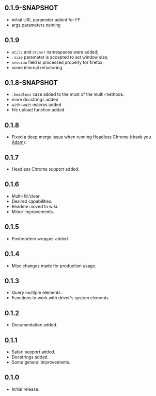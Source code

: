[adam]: https://github.com/AdamFrey

## 0.1.9-SNAPSHOT
  * initial URL parameter added for FF
  * args parameters naming

## 0.1.9
  * `utils` and `driver` namespaces were added;
  * `:size` parameter is accepted to set window size;
  * `session` field is processed properly for firefox;
  * some internal refactoring.

## 0.1.8-SNAPSHOT
  * `:headless` case added to the most of the multi-methods.
  * more docstrings added
  * `with-wait` macros added
  * file upload function added

## 0.1.8
  * Fixed a deep merge issue when running Headless Chrome (thank
    you [Adam][adam]).

## 0.1.7
  * Headless Chrome support added.

## 0.1.6
  * Multi-fill/clear.
  * Desired capabilities.
  * Readme moved to wiki.
  * Minor improvements.

## 0.1.5
 * Postmortem wrapper added.

## 0.1.4
 * Misc changes made for production usage.

## 0.1.3
 * Query multiple elements.
 * Functions to work with driver's system elements.

## 0.1.2
 * Documentation added.

## 0.1.1
 * Safari support added.
 * Docstrings added.
 * Some general improvements.

## 0.1.0
 * Initial release.
